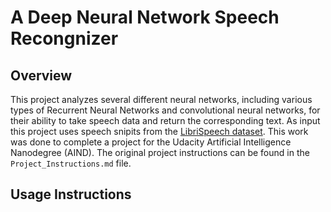 # A Deep Neural Network Speech Recongnizer

## Overview
This project analyzes several different neural networks, including various types of Recurrent Neural Networks and convolutional neural networks, for their ability to take speech data and return the corresponding text. As input this project uses speech snipits from the [LibriSpeech dataset](http://www.openslr.org/12/). This work was done to complete a project for the Udacity Artificial Intelligence Nanodegree (AIND). The original project instructions can be found in the `Project_Instructions.md` file.

## Usage Instructions
